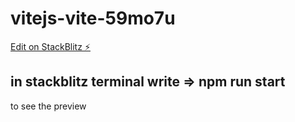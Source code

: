 # vitejs-vite-59mo7u

[Edit on StackBlitz ⚡️](https://stackblitz.com/edit/vitejs-react-multipage-styled-component-website)

## in stackblitz terminal write => npm run start

to see the preview
